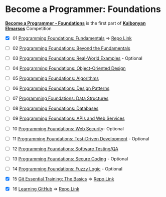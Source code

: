 # Become a Programmer: Foundations

**[Become a Programmer - Foundations][1]** is the first part of **[Kalbonyan Elmarsos][2]** Competition


- [x] 01 [Programming Foundations: Fundamentals](https://www.linkedin.com/learning/programming-foundations-fundamentals-3?contextUrn=urn%3Ali%3AlyndaLearningPath%3A56db2b643dd5596be4e4989b) => [Repo Link](https://github.com/hosamation/Programming-Foundations-Fundamentals)

- [ ] 02 [Programming Foundations: Beyond the Fundamentals](https://www.linkedin.com/learning/programming-foundations-beyond-the-fundamentals?contextUrn=urn%3Ali%3AlyndaLearningPath%3A56db2b643dd5596be4e4989b)

- [ ] 03 [Programming Foundations: Real-World Examples](https://www.linkedin.com/learning/programming-foundations-real-world-examples?contextUrn=urn%3Ali%3AlyndaLearningPath%3A56db2b643dd5596be4e4989b) - Optional

- [ ] 04 [Programming Foundations: Object-Oriented Design](https://www.linkedin.com/learning/programming-foundations-object-oriented-design-3?contextUrn=urn%3Ali%3AlyndaLearningPath%3A56db2b643dd5596be4e4989b)

- [ ] 05 [Programming Foundations: Algorithms](https://www.linkedin.com/learning/programming-foundations-algorithms?contextUrn=urn%3Ali%3AlyndaLearningPath%3A56db2b643dd5596be4e4989b)

- [ ] 06 [Programming Foundations: Design Patterns](https://www.linkedin.com/learning/programming-foundations-design-patterns-2?contextUrn=urn%3Ali%3AlyndaLearningPath%3A56db2b643dd5596be4e4989b)

- [ ] 07 [Programming Foundations: Data Structures](https://www.linkedin.com/learning/programming-foundations-data-structures-2?contextUrn=urn%3Ali%3AlyndaLearningPath%3A56db2b643dd5596be4e4989b)

- [ ] 08 [Programming Foundations: Databases](https://www.linkedin.com/learning/programming-foundations-databases-2?contextUrn=urn%3Ali%3AlyndaLearningPath%3A56db2b643dd5596be4e4989b)

- [ ] 09 [Programming Foundations: APIs and Web Services](https://www.linkedin.com/learning/programming-foundations-apis-and-web-services?contextUrn=urn%3Ali%3AlyndaLearningPath%3A56db2b643dd5596be4e4989b)

- [ ] 10 [Programming Foundations: Web Security](https://www.linkedin.com/learning/programming-foundations-web-security-2?contextUrn=urn%3Ali%3AlyndaLearningPath%3A56db2b643dd5596be4e4989b)- Optional

- [ ] 11 [Programming Foundations: Test-Driven Development](https://www.linkedin.com/learning/programming-foundations-test-driven-development-3?contextUrn=urn%3Ali%3AlyndaLearningPath%3A56db2b643dd5596be4e4989b) - Optional

- [ ] 12 [Programming Foundations: Software Testing/QA](https://www.linkedin.com/learning/programming-foundations-software-testing-qa?contextUrn=urn%3Ali%3AlyndaLearningPath%3A56db2b643dd5596be4e4989b)

- [ ] 13 [Programming Foundations: Secure Coding](https://www.linkedin.com/learning/programming-foundations-secure-coding?contextUrn=urn%3Ali%3AlyndaLearningPath%3A56db2b643dd5596be4e4989b) - Optional

- [ ] 14 [Programming Foundations: Fuzzy Logic](https://www.linkedin.com/learning/programming-foundations-fuzzy-logic?contextUrn=urn%3Ali%3AlyndaLearningPath%3A56db2b643dd5596be4e4989b) - Optional

- [x] 15 [Git Essential Training: The Basics](https://www.linkedin.com/learning/git-essential-training-the-basics/use-git-version-control-software-to-manage-project-code) => [Repo Link](https://github.com/hosamation/Git-Essential-Training-The-Basics)

- [x] 16 [Learning GitHub](https://www.linkedin.com/learning/learning-github) => [Repo Link](https://github.com/hosamation/Learning-GitHub)


[1]: https://www.linkedin.com/learning/paths/become-a-programmer-foundations

[2]: https://www.linkedin.com/company/%D9%83%D8%A7%D9%84%D8%A8%D9%86%D9%8A%D8%A7%D9%86-%D8%A7%D9%84%D9%85%D8%B1%D8%B5%D9%88%D8%B5/